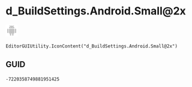 # d_BuildSettings.Android.Small@2x
![](/img/d_BuildSettings.Android.Small@2x.png)

``` CSharp
EditorGUIUtility.IconContent("d_BuildSettings.Android.Small@2x")
```
## GUID
```
-7220358749881951425
```
